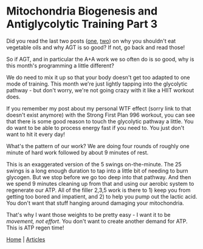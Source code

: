 # Mitochondria Biogenesis and Antiglycolytic Training Part 3

Did you read the last two posts ([one](mitochondria-biogenesis-and-antiglycolytic-training-part-1.md), [two](mitochondria-biogenesis-and-antiglycolytic-training-part-2.md)) on why you shouldn't eat vegetable oils and why AGT is so good? If not, go back and read those!

So if AGT, and in particular the A+A work we so often do is so good, why is this month's programming a little different? 

We do need to mix it up so that your body doesn't get too adapted to one mode of training. This month we're just lightly tapping into the glycolytic pathway - but don't worry, we're not going crazy with it like a HIIT workout does.

If you remember my post about my personal WTF effect (sorry link to that doesn't exist anymore) with the Strong First Plan 996 workout, you can see that there is some good reason to touch the glycolytic pathway a little. You do want to be able to process energy fast if you need to. You just don't want to hit it every day!

What's the pattern of our work? We are doing four rounds of roughly one minute of hard work followed by about 9 minutes of rest. 

This is an exaggerated version of the 5 swings on-the-minute. The 25 swings is a long enough duration to tap into a little bit of needing to burn glycogen. But we stop before we go too deep into that pathway. And then we spend 9 minutes cleaning up from that and using our aerobic system to regenerate our ATP. All of the filler 2,3,5 work is there to 1) keep you from getting too bored and impatient, and 2) to help you pump out the lactic acid. You don't want that stuff hanging around damaging your mitochondria.

That's why I want those weights to be pretty easy - I want it to be *movement, not effort*. You don't want to create another demand for ATP. This is ATP regen time!

[Home](../index.md) | [Articles](../articles.md)